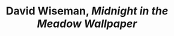 ---
title: David Wiseman, *Midnight in the Meadow Wallpaper*
layout: entry
presentation: side-by-side
object:
  - id: 
order: 456
menu: false
---